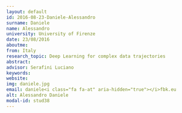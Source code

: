 ```yaml
---
layout: default 
id: 2016-08-23-Daniele-Alessandro
surname: Daniele
name: Alessandro
university: University of Firenze
date: 23/08/2016
aboutme: 
from: Italy
research_topic: Deep Learning for complex data trajectories
abstract: 
advisor: Serafini Luciano
keywords: 
website: 
img: daniele.jpg
email: daniele<i class="fa fa-at" aria-hidden="true"></i>fbk.eu
alt: Alessandro Daniele
modal-id: stud38
---
```

